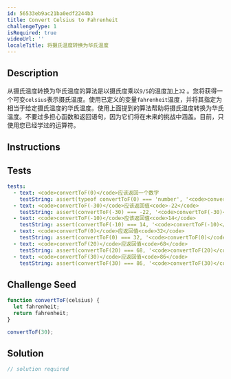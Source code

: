 ```yaml
---
id: 56533eb9ac21ba0edf2244b3
title: Convert Celsius to Fahrenheit
challengeType: 1
isRequired: true
videoUrl: ''
localeTitle: 将摄氏温度转换为华氏温度
---
```


## Description
<section id="description">从摄氏温度转换为华氏温度的算法是以摄氏度乘以<code>9/5</code>的温度加上<code>32</code> 。您将获得一个可变<code>celsius</code>表示摄氏温度。使用已定义的变量<code>fahrenheit</code>温度，并将其指定为相当于给定摄氏温度的华氏温度。使用上面提到的算法帮助将摄氏温度转换为华氏温度。不要过多担心函数和返回语句，因为它们将在未来的挑战中涵盖。目前，只使用您已经学过的运算符。 </section>

## Instructions
<section id="instructions">
</section>

## Tests
<section id='tests'>

```yml
tests:
  - text: <code>convertToF(0)</code>应该返回一个数字
    testString: assert(typeof convertToF(0) === 'number', '<code>convertToF(0)</code> should return a number');
  - text: <code>convertToF(-30)</code>应该返回值<code>-22</code>
    testString: assert(convertToF(-30) === -22, '<code>convertToF(-30)</code> should return a value of <code>-22</code>');
  - text: <code>convertToF(-10)</code>应该返回值<code>14</code>
    testString: assert(convertToF(-10) === 14, '<code>convertToF(-10)</code> should return a value of <code>14</code>');
  - text: <code>convertToF(0)</code>应返回值<code>32</code>
    testString: assert(convertToF(0) === 32, '<code>convertToF(0)</code> should return a value of <code>32</code>');
  - text: <code>convertToF(20)</code>应返回值<code>68</code>
    testString: assert(convertToF(20) === 68, '<code>convertToF(20)</code> should return a value of <code>68</code>');
  - text: <code>convertToF(30)</code>应返回值<code>86</code>
    testString: assert(convertToF(30) === 86, '<code>convertToF(30)</code> should return a value of <code>86</code>');

```

</section>

## Challenge Seed
<section id='challengeSeed'>

<div id='js-seed'>

```js
function convertToF(celsius) {
  let fahrenheit;
  return fahrenheit;
}

convertToF(30);

```

</div>



</section>

## Solution
<section id='solution'>

```js
// solution required
```
</section>
